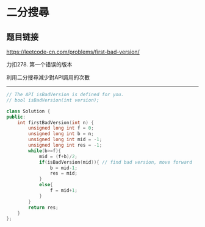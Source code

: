 # 二分搜尋

## 题目链接

https://leetcode-cn.com/problems/first-bad-version/

力扣278. 第一个错误的版本

利用二分搜尋減少對API調用的次數
    
---------------------------------------

```cpp
// The API isBadVersion is defined for you.
// bool isBadVersion(int version);

class Solution {
public:
    int firstBadVersion(int n) {
        unsigned long int f = 0;
        unsigned long int b = n;
        unsigned long int mid = -1;
        unsigned long int res = -1;
        while(b>=f){
            mid = (f+b)/2;
            if(isBadVersion(mid)){ // find bad version, move forward
                b = mid-1;
                res = mid;
            }
            else{
                f = mid+1;
            }
        }
        return res;
    }
};
```
